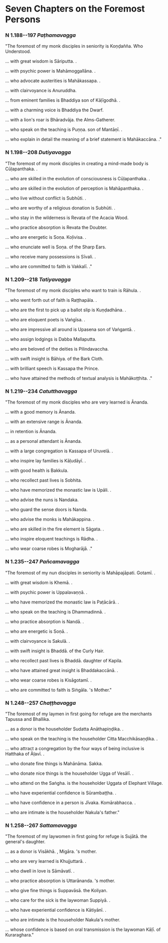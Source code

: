 # Seven Chapters on the Foremost Persons

### N 1.188--197 *Paṭhamavagga*

"The foremost of my monk disciples in seniority is Koṇḍañña\.
Who Understood.

... with great wisdom is Sāriputta\. .

... with psychic power is Mahāmoggallāna\. .

... who advocate austerities is Mahākassapa\. .

... with clairvoyance is Anuruddha.

... from eminent families is Bhaddiya son of Kāḷīgodhā\. .

... with a charming voice is Bhaddiya the Dwarf.

... with a lion's roar is Bhāradvāja\.  the Alms-Gatherer.

... who speak on the teaching is Puṇṇa\.  son of
Mantāṇī\. .

... who explain in detail the meaning of a brief statement is
Mahākaccāna\. ."

### N 1.198--208 *Dutiyavagga*

"The foremost of my monk disciples in creating a mind-made body is
Cūḷapanthaka\. .

... who are skilled in the evolution of consciousness is
Cūḷapanthaka\. .

... who are skilled in the evolution of perception is
Mahāpanthaka\. .

... who live without conflict is Subhūti\. .

... who are worthy of a religious donation is Subhūti\. .

... who stay in the wilderness is Revata of the Acacia Wood.

... who practice absorption is Revata the Doubter.

... who are energetic is Soṇa\.  Koḷivisa\. .

... who enunciate well is Soṇa\.  of the Sharp Ears.

... who receive many possessions is Sīvali\. .

... who are committed to faith is Vakkalī\. ."

### N 1.209--218 *Tatiyavagga*

"The foremost of my monk disciples who want to train is
Rāhula\. .

... who went forth out of faith is Raṭṭhapāla\. .

... who are the first to pick up a ballot slip is
Kuṇḍadhāna\. .

... who are eloquent poets is Vaṅgīsa\. .

... who are impressive all around is Upasena son of
Vaṅgantā\. .

... who assign lodgings is Dabba Mallaputta.

... who are beloved of the deities is Pilindavaccha.

... with swift insight is Bāhiya\.  of the Bark Cloth.

... with brilliant speech is Kassapa the Prince.

... who have attained the methods of textual analysis is
Mahākoṭṭhita\. ."

### N 1.219--234 *Catutthavagga*

"The foremost of my monk disciples who are very learned is Ānanda.

... with a good memory is Ānanda.

... with an extensive range is Ānanda.

... in retention is Ānanda.

... as a personal attendant is Ānanda.

... with a large congregation is Kassapa of Uruvelā\. .

... who inspire lay families is Kāḷudāyī\. .

... with good health is Bakkula.

... who recollect past lives is Sobhita.

... who have memorized the monastic law is Upāli\. .

... who advise the nuns is Nandaka.

... who guard the sense doors is Nanda.

... who advise the monks is Mahākappina\. .

... who are skilled in the fire element is Sāgata\. .

... who inspire eloquent teachings is Rādha\. .

... who wear coarse robes is Mogharājā\. ."

### N 1.235--247 *Pañcamavagga*

"The foremost of my nun disciples in seniority is
Mahāpajāpati\.  Gotamī\. .

... with great wisdom is Khemā\. .

... with psychic power is Uppalavaṇṇā\. .

... who have memorized the monastic law is Paṭācārā\. .

... who speak on the teaching is Dhammadinnā\. .

... who practice absorption is Nandā\. .

... who are energetic is Soṇā\. .

... with clairvoyance is Sakulā\. .

... with swift insight is Bhaddā\.  of the Curly Hair.

... who recollect past lives is Bhaddā\.  daughter of Kapila.

... who have attained great insight is Bhaddakaccānā\. .

... who wear coarse robes is Kisāgotamī\. .

... who are committed to faith is Siṅgāla\. 's Mother."

### N 1.248--257 *Chaṭṭhavagga*

"The foremost of my laymen in first going for refuge are the merchants
Tapussa and Bhallika.

... as a donor is the householder Sudatta Anāthapiṇḍika\. .

... who speak on the teaching is the householder Citta
Macchikāsaṇḍika\. .

... who attract a congregation by the four ways of being inclusive is
Hatthaka of Āḷavī\. .

... who donate fine things is Mahānāma\.  Sakka.

... who donate nice things is the householder Ugga of
Vesālī\. .

... who attend on the Saṅgha\.  is the householder Uggata of
Elephant Village.

... who have experiential confidence is Sūrambaṭṭha\. .

... who have confidence in a person is Jīvaka\.
Komārabhacca\. .

... who are intimate is the householder Nakula's father."

### N 1.258--267 *Sattamavagga*

"The foremost of my laywomen in first going for refuge is
Sujātā\.  the general's daughter.

... as a donor is Visākhā\. , Migāra\. 's mother.

... who are very learned is Khujjuttarā\. .

... who dwell in love is Sāmāvatī\. .

... who practice absorption is Uttarānanda\. 's mother.

... who give fine things is Suppavāsā\.  the Koliyan.

... who care for the sick is the laywoman Suppiyā\. .

... who have experiential confidence is Kātiyānī\. .

... who are intimate is the householder Nakula's mother.

... whose confidence is based on oral transmission is the laywoman
Kāḷī\.  of Kuraraghara."

